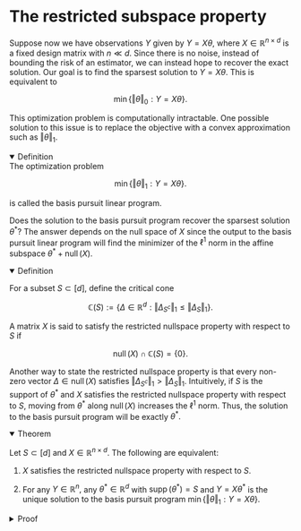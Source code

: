 # The restricted subspace property

Suppose now we have observations $Y$ given by $Y=X\theta ,$ where $X\in\mathbb{R}^{n\times d}$ is a fixed design matrix with $n\ll d.$ Since there is no noise, instead of bounding the risk of an estimator, we can instead hope to recover the exact solution. Our goal is to find the sparsest solution to $Y=X\theta.$ This is equivalent to 

$$
\min\left\{ \Vert\theta\Vert_{0}:Y=X\theta\right\} .
$$

This optimization problem is computationally intractable. One possible solution to this issue is to replace the objective with a convex approximation such as $\Vert\theta\Vert_{1}.$ 

<details open>
<summary>Definition</summary>
The optimization problem

$$
\min\left\{ \Vert\theta\Vert_{1}:Y=X\theta\right\} .
$$

is called the basis pursuit linear program.

</details>

Does the solution to the basis pursuit program recover the sparsest solution $\theta^{\ast}$? The answer depends on the null space of $X$ since the output to the basis pursuit linear program will find the minimizer of the $\ell^{1}$ norm in the affine subspace $\theta^{\ast}+\operatorname{null}(X).$ 


<details open>
<summary>Definition</summary>

For a subset $S\subset [d],$ define the critical cone

$$
\mathbb{C}(S):=\left\{ \Delta\in\mathbb{R}^{d}:\Vert\Delta_{S^{c}}\Vert_{1}\leq\Vert\Delta_{S}\Vert_{1}\right\} .
$$

A matrix $X$ is said to satisfy the restricted nullspace property with respect to $S$ if

$$
\operatorname{null}(X)\cap\mathbb{C}(S)=\{0\}.
$$
</details>


Another way to state the restricted nullspace property is that every non-zero vector $\Delta\in\operatorname{null}(X)$ satisfies $\Vert\Delta_{S^{c}}\Vert_{1}>\Vert\Delta_{S}\Vert_{1}.$ Intuitively, if $S$ is the support of $\theta^{\ast}$ and $X$ satisfies the restricted nullspace property with respect to $S,$ moving from $\theta^{\ast}$ along $\operatorname{null}(X)$ increases the $\ell^{1}$ norm. Thus, the solution to the basis pursuit program will be exactly $\theta^{\ast}.$

<details open>
<summary>Theorem</summary>

Let $S \subset [d]$ and $X\in\mathbb{R}^{n\times d}.$ The following are equivalent:

1. $X$ satisfies the restricted nullspace property with respect to $S.$

2. For any $Y\in\mathbb{R}^{n},$ any $\theta^{\ast}\in\mathbb{R}^{d}$ with $\operatorname{supp}(\theta^{\ast})=S$ and $Y=X\theta^{\ast}$ is the unique solution to the basis pursuit program $\min\left\{ \Vert\theta\Vert_{1}:Y=X\theta\right\} .$ 
</details>

<details>
<summary>Proof</summary>

**Proof of (1) $\Rightarrow$ (2):** Assume that $X\in\mathbb{R}^{n\times d}$ satisfies the restricted nullspace property with respect to $S\subset[d].$ Let $Y\in\mathbb{R}^{n}.$ Let $\widehat{\theta}$ be a solution to the basis pursuit linear program $\min\left\{ \Vert\theta\Vert_{1}:Y=X\theta\right\}$ and let $\theta^{\ast}$ satisfy $\operatorname{supp}(\theta^{\ast})=S$ and $Y=X\theta^{\ast}.$ Now define $\Delta$ so that $\widehat{\theta}=\theta^{\ast}+\Delta .$ We will show that $\Delta\in\operatorname{null}(X)\cap\mathbb{C}(S)$ and hence $\Delta=0$ by our assumption. First note that

$$
\begin{aligned}
\Vert\theta_{S}^{\ast}\Vert_{1}	&= \Vert\theta^{\ast}\Vert_{1} \\
	&\geq\Vert\widehat{\theta}\Vert_{1} \\ 
	&=\Vert\theta^{\ast}+\Delta\Vert_{1} \\
	&=\Vert\theta^{\ast}+\Delta_{S}\Vert_{1}+\Vert\Delta_{S^{c}}\Vert_{1} \\
	&\geq\Vert\theta_{S}^{\ast}\Vert_{1}-\Vert\Delta_{S}\Vert_{1}+\Vert\Delta_{S^{c}}\Vert_{1}.
\end{aligned}
$$

Rearranging gives $\Vert\Delta_{S^c}\Vert_{1}\leq\Vert\Delta_{S}\Vert_{1},$ and thus $\Delta\in\mathbb{C}(S).$ The fact that $\Delta\in\operatorname{null}(X)$ follows from the observations that $Y=X\theta^{\ast}$ and $Y=X\widehat{\theta},$ so $0=X(\widehat{\theta}-\theta^{\ast})=X\Delta .$ Since $X$ satisfies the restricted nullspace property with respect to $S,$ it follows that $\Delta=0,$ giving $\theta^{\ast}=\widehat{\theta}.$

**Proof of (2) $\Rightarrow$ (1):** Let $S\subset[d]$ and assume that for all $Y\in\mathbb{R}^{n},$ each $S$-sparse vector $\theta$ satisfying $Y=X\theta$ is the unique solution to the basis pursuit linear program $\min\left\{ \Vert\theta\Vert_{1}:Y=X\theta\right\} .$ We need to show that $\mathbb{C}(S)\cap\operatorname{null}(X)=\{0\}.$ Suppose that $\theta^{\ast}\in\operatorname{null}(X)\backslash\{0\}.$ Consider the basis pursuit problem 

$$
\min\left\{ \Vert\beta\Vert_{1}:X\beta=Y\right\} ,\quad Y=X\left(\begin{array}{c}
\theta_{S}^{\ast}\\
0
\end{array}\right).
$$

Since $\widehat{\beta}=(\theta_{S}^{\ast},0)^{T}$ is $S$-sparse and satisfies $X\widehat{\beta}=Y,$ it must be the unique solution to the basis pursuit linear program. Since $X\theta^{\ast}=0,$ it follows that 


$$
X\left(\begin{array}{c}
\theta_{S}^{\ast}\\
0
\end{array}\right)+X\left(\begin{array}{c}
0\\
\theta_{S^{c}}^{\ast}
\end{array}\right)=0\implies X\left(\begin{array}{c}
\theta_{S}^{\ast}\\
0
\end{array}\right)=X\left(\begin{array}{c}
0\\
-\theta_{S^{c}}^{\ast}
\end{array}\right).
$$

Therefore, 

$$
\widetilde{\beta}=\left(\begin{array}{c}
0\\
-\theta_{S^{c}}^{\ast}
\end{array}\right)
$$

also satisfies $X\widetilde{\beta}=Y.$ Since $\widehat{\beta}$ is the unique solution to the basis pursuit program, it follows that 

$$
\Vert \widehat{\beta} \Vert_1 < \Vert \widetilde{\beta} \Vert_1 \implies \Vert\theta_{S}^{\ast}\Vert_{1}<\Vert\theta_{S^{c}}^{\ast}\Vert_{1}.
$$

This implies that $\theta^{\ast}\not\in\mathbb{C}(S).$
</details>

